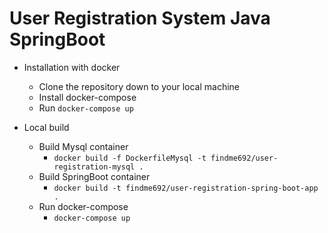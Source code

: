 # User Registration System Java SpringBoot

- Installation with docker
  - Clone the repository down to your local machine
  - Install docker-compose
  - Run ``` docker-compose up ```
  

- Local build
  - Build Mysql container
    - ```docker build -f DockerfileMysql -t findme692/user-registration-mysql .```
  - Build SpringBoot container
    - ```docker build -t findme692/user-registration-spring-boot-app . ```
  - Run docker-compose
    - ``` docker-compose up ```